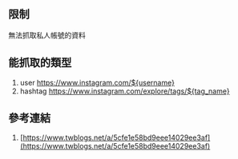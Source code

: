 ## 限制
無法抓取私人帳號的資料

## 能抓取的類型
1. user  https://www.instagram.com/${username}
2. hashtag https://www.instagram.com/explore/tags/${tag_name}

## 參考連結
1. [https://www.twblogs.net/a/5cfe1e58bd9eee14029ee3af](https://www.twblogs.net/a/5cfe1e58bd9eee14029ee3af)
